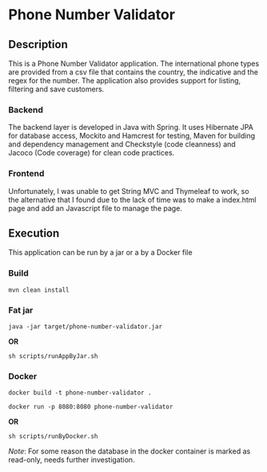 # Phone Number Validator

## Description

This is a Phone Number Validator application.
The international phone types are provided from a csv file that contains the country, the indicative and the regex for the number.
The application also provides support for listing, filtering and save customers.

### Backend

The backend layer is developed in Java with Spring. It uses Hibernate JPA for database access, Mockito and Hamcrest for testing, Maven for building and dependency management and Checkstyle (code cleanness) and Jacoco (Code coverage) for clean code practices.

### Frontend

Unfortunately, I was unable to get String MVC and Thymeleaf to work, so the alternative that I found due to the lack of time was to make a index.html page and add an Javascript file to manage the page. 

## Execution

This application can be run by a jar or a by a Docker file

### Build

`mvn clean install`

### Fat jar

`java -jar target/phone-number-validator.jar`

**OR**

`sh scripts/runAppByJar.sh`

### Docker

`docker build -t phone-number-validator .`

`docker run -p 8080:8080 phone-number-validator`

**OR**

`sh scripts/runByDocker.sh`

*Note*: For some reason the database in the docker container is marked as read-only, needs further investigation.